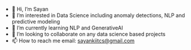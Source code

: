 - 👋 Hi, I’m Sayan
- 👀 I’m interested in Data Science including anomaly detections, NLP and predictive modeling
- 🌱 I’m currently learning NLP and GenerativeAI
- 💞️ I’m looking to collaborate on any data science based projects
- 📫 How to reach me email: sayankiitcs@gmail.com

<!---
saychakra/saychakra is a ✨ special ✨ repository because its `README.md` (this file) appears on your GitHub profile.
You can click the Preview link to take a look at your changes.
--->
